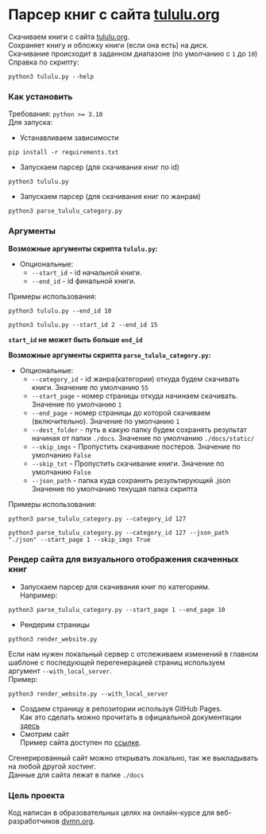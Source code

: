 # Парсер книг с сайта  [tululu.org](https://tululu.org/)

Скачиваем книги с сайта [tululu.org](https://tululu.org/).  
Сохраняет книгу и обложку книги (если она есть) на диск.  
Скачивание происходит в заданном диапазоне (по умолчанию с `1` до `10`)  
Справка по скрипту:
```shell
python3 tululu.py --help
```

### Как установить

Требования: `python >= 3.10`   
Для запуска:
- Устанавливаем зависимости
```shell
pip install -r requirements.txt
```
- Запускаем парсер (для скачивания книг по id)
```shell
python3 tululu.py
```

- Запускаем парсер (для скачивания книг по жанрам)
```shell
python3 parse_tululu_category.py
```

### Аргументы
**Возможные аргументы скрипта `tululu.py`:**

- Опциональные:
  - `--start_id` - id начальной книги.
  - `--end_id` - id финальной книги.

Примеры использования:  
```shell
python3 tululu.py --end_id 10
```
```shell
python3 tululu.py --start_id 2 --end_id 15
```

**`start_id` не может быть больше `end_id`**

**Возможные аргументы скрипта `parse_tululu_category.py`:**

- Опциональные:
  - `--category_id` - id жанра(категории) откуда будем скачивать книги. Значение по умолчанию `55`
  - `--start_page` - номер страницы откуда начинаем скачивать. Значение по умолчанию `1`
  - `--end_page` - номер страницы до которой скачиваем (включительно). Значение по умолчанию `1`
  - `--dest_folder` - путь в какую папку будем сохранять результат начиная от папки `./docs`. Значение по умолчанию `./docs/static/`
  - `--skip_imgs` - Пропустить скачивание постеров. Значение по умолчанию `False`
  - `--skip_txt` - Пропустить скачивание книги. Значение по умолчанию `False`
  - `--json_path` - папка куда сохранить результирующий .json Значение по умолчанию текущая папка скрипта


Примеры использования:  
```shell
python3 parse_tululu_category.py --category_id 127
```
```shell
python3 parse_tululu_category.py --category_id 127 --json_path "./json" --start_page 1 --skip_imgs True
```

### Рендер сайта для визуального отображения скаченных книг

- Запускаем парсер для скачивания книг по категориям.  
Например: 
```shell
python3 parse_tululu_category.py --start_page 1 --end_page 10
```
- Рендерим страницы
```shell
python3 render_website.py
```
Если нам нужен локальный сервер с отслеживаем изменений в главном шаблоне с последующей перегенерацией страниц используем аргумент `--with_local_server`.  
Пример:
```shell
python3 render_website.py --with_local_server
```
- Создаем страницу в репозитории используя GitHub Pages.  
Как это сделать можно прочитать в официальной документации [здесь](https://docs.github.com/ru/pages)
- Смотрим сайт  
Пример сайта доступен по [ссылке](https://stranix.github.io/parser_library/pages/index1.html).

Сгенерированный сайт можно открывать локально, так же выкладывать на любой другой хостинг.  
Данные для сайта лежат в папке `./docs`

### Цель проекта

Код написан в образовательных целях на онлайн-курсе для веб-разработчиков [dvmn.org](https://dvmn.org/).
